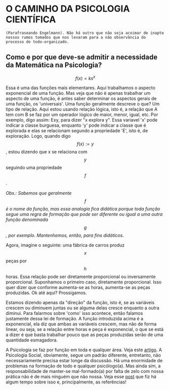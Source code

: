 # O CAMINHO DA PSICOLOGIA CIENTÍFICA
    (Parafraseando Engelmann). Não há outro que não seja acoimar de inapto nossos rumos tomados que nos levaram para a não observância do processo do todo-organizado. 


## Como e por que deve-se admitir a necessidade da Matemática na Psicologia?

$$f(x) = ks^x$$


Essa é uma das funções mais elementares. Aqui trabalhamos o aspecto exponencial de uma função. Mas veja que não é apenas trabalhar um aspecto de uma função, é antes saber determinar os aspectos gerais de uma função, os 'universais'. Uma função geralmente descreve o que? Um tipo de relação. 
Aqui estou usando relação lógica, isto é, a relação que A tem com B se faz por um operador lógico de maior, menor, igual, etc. Por exemplo, digo assim: Exy, para dizer "x explora y". Essa variavel 'x' pode indicar a classe burguesa, enquanto 'y' pode indicar a classe que é explorada e elas se   relacionam segundo a propriedade 'E', isto é, de exploração. Logo, quando digo $$f(x) := y$$, estou dizendo que x se relaciona com $$y$$ seguindo uma propriedade $$f$$. 

*Obs.: Sabemos que geralmente $$f$$ é o nome da função, mas essa analogia fica didática porque toda função segue uma regra de formação que pode ser diferente ou igual a uma outra função denominada $$g$$, por exemplo. Mantenhemos, então, para fins didáticos.*

Agora, imagine o seguinte: uma fábrica de carros produz $$x$$ peças por $$h$$ horas. Essa relação pode ser diretamente proporcional ou inversamente proporcional. Suponhamos o primeiro caso, diretamente proporcional. Isso quer dizer que conforme aumenta-se as horas, aumenta-se as peças produzidas. Ok até aqui? Prossigamos.

Estamos dizendo apenas da "direção" da função, isto é, se as variáveis crescem ou diminuem juntas ou se alguma delas cresce enquanto a outra diminui. Para falarmos sobre 'como' isso acontece, então falamos justamente dessa lei de formação. A função introduzida acima é a exponencial, ela diz que ambas as variáveis crescem, mas não de forma linear, ou seja, se a relação entre horas e peça é exponencial, o que se está a dizer é que basta trabalhar pouco que as peças produzidas serão de uma quantidade esmagadora. 

A Psicologia se faz por função em toda e qualquer área. Veja este [artigo](https://periodicos.unisanta.br/PSY/article/view/2694). A Psicologia Social, obviamente, segue um padrão diferente, entretanto, não necessariamente precisa estar longe da discussão. Há uma enormidade de problemas na formação de todo e qualquer psicólogo(a). Mas ainda sim, a responsabilidade de manter-se mal-formado(a) por falta de zelo com nossa prática não é de mais ninguém que não nossa. Veja esse [post](https://www.instagram.com/p/DJfltHtM4xo/?img_index=1) que fiz há algum tempo sobre isso e, principalmente, as referências!

